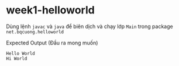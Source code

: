 # week1-helloworld
Dùng lệnh `javac` và `java` để biên dịch và chạy lớp `Main` trong package `net.bqcuong.helloworld`

Expected Output (Đầu ra mong muốn)
```
Hello World
Hi World
```
